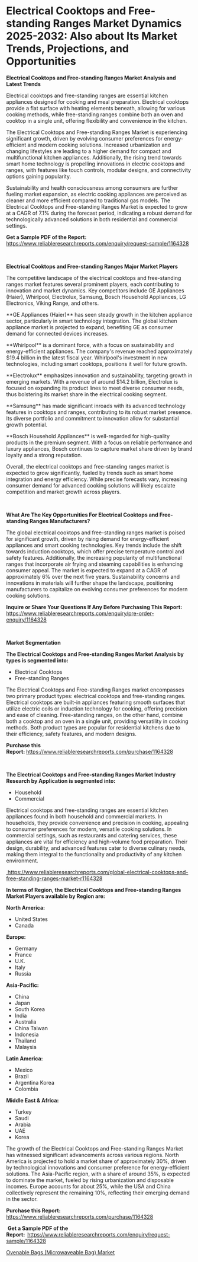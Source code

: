 <p><h1>Electrical Cooktops and Free-standing Ranges Market Dynamics 2025-2032: Also about Its Market Trends, Projections, and Opportunities</h1></p><p><strong>Electrical Cooktops and Free-standing Ranges Market Analysis and Latest Trends</strong></p>
<p><p>Electrical cooktops and free-standing ranges are essential kitchen appliances designed for cooking and meal preparation. Electrical cooktops provide a flat surface with heating elements beneath, allowing for various cooking methods, while free-standing ranges combine both an oven and cooktop in a single unit, offering flexibility and convenience in the kitchen.</p><p>The Electrical Cooktops and Free-standing Ranges Market is experiencing significant growth, driven by evolving consumer preferences for energy-efficient and modern cooking solutions. Increased urbanization and changing lifestyles are leading to a higher demand for compact and multifunctional kitchen appliances. Additionally, the rising trend towards smart home technology is propelling innovations in electric cooktops and ranges, with features like touch controls, modular designs, and connectivity options gaining popularity.</p><p>Sustainability and health consciousness among consumers are further fueling market expansion, as electric cooking appliances are perceived as cleaner and more efficient compared to traditional gas models. The Electrical Cooktops and Free-standing Ranges Market is expected to grow at a CAGR of 7.1% during the forecast period, indicating a robust demand for technologically advanced solutions in both residential and commercial settings.</p></p>
<p><strong>Get a Sample PDF of the Report:&nbsp;</strong> <a href="https://www.reliableresearchreports.com/enquiry/request-sample/1164328?utm_campaign=2338&utm_medium=2&utm_source=Github&utm_content=ia&utm_term=09022025&utm_id=electrical-cooktops-and-free-standing-ranges">https://www.reliableresearchreports.com/enquiry/request-sample/1164328</a></p>
<p>&nbsp;</p>
<p><strong>Electrical Cooktops and Free-standing Ranges Major Market Players</strong></p>
<p><p>The competitive landscape of the electrical cooktops and free-standing ranges market features several prominent players, each contributing to innovation and market dynamics. Key competitors include GE Appliances (Haier), Whirlpool, Electrolux, Samsung, Bosch Household Appliances, LG Electronics, Viking Range, and others.</p><p>**GE Appliances (Haier)** has seen steady growth in the kitchen appliance sector, particularly in smart technology integration. The global kitchen appliance market is projected to expand, benefiting GE as consumer demand for connected devices increases.</p><p>**Whirlpool** is a dominant force, with a focus on sustainability and energy-efficient appliances. The company's revenue reached approximately $19.4 billion in the latest fiscal year. Whirlpool's investment in new technologies, including smart cooktops, positions it well for future growth.</p><p>**Electrolux** emphasizes innovation and sustainability, targeting growth in emerging markets. With a revenue of around $14.2 billion, Electrolux is focused on expanding its product lines to meet diverse consumer needs, thus bolstering its market share in the electrical cooking segment.</p><p>**Samsung** has made significant inroads with its advanced technology features in cooktops and ranges, contributing to its robust market presence. Its diverse portfolio and commitment to innovation allow for substantial growth potential.</p><p>**Bosch Household Appliances** is well-regarded for high-quality products in the premium segment. With a focus on reliable performance and luxury appliances, Bosch continues to capture market share driven by brand loyalty and a strong reputation.</p><p>Overall, the electrical cooktops and free-standing ranges market is expected to grow significantly, fueled by trends such as smart home integration and energy efficiency. While precise forecasts vary, increasing consumer demand for advanced cooking solutions will likely escalate competition and market growth across players.</p></p>
<p>&nbsp;</p>
<p><strong>What Are The Key Opportunities For Electrical Cooktops and Free-standing Ranges Manufacturers?</strong></p>
<p><p>The global electrical cooktops and free-standing ranges market is poised for significant growth, driven by rising demand for energy-efficient appliances and smart cooking technologies. Key trends include the shift towards induction cooktops, which offer precise temperature control and safety features. Additionally, the increasing popularity of multifunctional ranges that incorporate air frying and steaming capabilities is enhancing consumer appeal. The market is expected to expand at a CAGR of approximately 6% over the next five years. Sustainability concerns and innovations in materials will further shape the landscape, positioning manufacturers to capitalize on evolving consumer preferences for modern cooking solutions.</p></p>
<p><strong>Inquire or Share Your Questions If Any Before Purchasing This Report:</strong> <a href="https://www.reliableresearchreports.com/enquiry/pre-order-enquiry/1164328?utm_campaign=2338&utm_medium=2&utm_source=Github&utm_content=ia&utm_term=09022025&utm_id=electrical-cooktops-and-free-standing-ranges">https://www.reliableresearchreports.com/enquiry/pre-order-enquiry/1164328</a></p>
<p>&nbsp;</p>
<p><strong>Market Segmentation</strong></p>
<p><strong>The Electrical Cooktops and Free-standing Ranges Market Analysis by types is segmented into:</strong></p>
<p><ul><li>Electrical Cooktops</li><li>Free-standing Ranges</li></ul></p>
<p><p>The Electrical Cooktops and Free-standing Ranges market encompasses two primary product types: electrical cooktops and free-standing ranges. Electrical cooktops are built-in appliances featuring smooth surfaces that utilize electric coils or induction technology for cooking, offering precision and ease of cleaning. Free-standing ranges, on the other hand, combine both a cooktop and an oven in a single unit, providing versatility in cooking methods. Both product types are popular for residential kitchens due to their efficiency, safety features, and modern designs.</p></p>
<p><strong>Purchase this Report:&nbsp;</strong><a href="https://www.reliableresearchreports.com/purchase/1164328?utm_campaign=2338&utm_medium=2&utm_source=Github&utm_content=ia&utm_term=09022025&utm_id=electrical-cooktops-and-free-standing-ranges">https://www.reliableresearchreports.com/purchase/1164328</a></p>
<p>&nbsp;</p>
<p><strong>The Electrical Cooktops and Free-standing Ranges Market Industry Research by Application is segmented into:</strong></p>
<p><ul><li>Household</li><li>Commercial</li></ul></p>
<p><p>Electrical cooktops and free-standing ranges are essential kitchen appliances found in both household and commercial markets. In households, they provide convenience and precision in cooking, appealing to consumer preferences for modern, versatile cooking solutions. In commercial settings, such as restaurants and catering services, these appliances are vital for efficiency and high-volume food preparation. Their design, durability, and advanced features cater to diverse culinary needs, making them integral to the functionality and productivity of any kitchen environment.</p></p>
<p><a href="https://www.reliableresearchreports.com/global-electrical-cooktops-and-free-standing-ranges-market-r1164328?utm_campaign=2338&utm_medium=2&utm_source=Github&utm_content=ia&utm_term=09022025&utm_id=electrical-cooktops-and-free-standing-ranges">&nbsp;https://www.reliableresearchreports.com/global-electrical-cooktops-and-free-standing-ranges-market-r1164328</a></p>
<p><strong>In terms of Region, the Electrical Cooktops and Free-standing Ranges Market Players available by Region are:</strong></p>
<p>
    <p> <strong> North America: </strong>
        <ul>
            <li>United States</li>
            <li>Canada</li>
        </ul>
        </p> 
    <p> <strong> Europe: </strong>
        <ul>
            <li>Germany</li>
            <li>France</li>
            <li>U.K.</li>
            <li>Italy</li>
            <li>Russia</li>
        </ul>
        </p> 
    <p> <strong> Asia-Pacific: </strong>
        <ul>
            <li>China</li>
            <li>Japan</li>
            <li>South Korea</li>
            <li>India</li>
            <li>Australia</li>
            <li>China Taiwan</li>
            <li>Indonesia</li>
            <li>Thailand</li>
            <li>Malaysia</li>
        </ul>
        </p> 
    <p> <strong> Latin America: </strong>
        <ul>
            <li>Mexico</li>
            <li>Brazil</li>
            <li>Argentina Korea</li>
            <li>Colombia</li>
        </ul>
        </p> 
    <p> <strong> Middle East & Africa: </strong>
        <ul>
            <li>Turkey</li>
            <li>Saudi</li>
            <li>Arabia</li>
            <li>UAE</li>
            <li>Korea</li>
        </ul>
    </p>
    </p>
<p><p>The growth of the Electrical Cooktops and Free-standing Ranges Market has witnessed significant advancements across various regions. North America is projected to hold a market share of approximately 30%, driven by technological innovations and consumer preference for energy-efficient solutions. The Asia-Pacific region, with a share of around 35%, is expected to dominate the market, fueled by rising urbanization and disposable incomes. Europe accounts for about 25%, while the USA and China collectively represent the remaining 10%, reflecting their emerging demand in the sector.</p></p>
<p><strong>Purchase this Report: </strong><a href="https://www.reliableresearchreports.com/purchase/1164328?utm_campaign=2338&utm_medium=2&utm_source=Github&utm_content=ia&utm_term=09022025&utm_id=electrical-cooktops-and-free-standing-ranges">https://www.reliableresearchreports.com/purchase/1164328</a></p>
<p>&nbsp;<strong>Get a Sample PDF of the Report:&nbsp;&nbsp;</strong><a href="https://www.reliableresearchreports.com/enquiry/request-sample/1164328?utm_campaign=2338&utm_medium=2&utm_source=Github&utm_content=ia&utm_term=09022025&utm_id=electrical-cooktops-and-free-standing-ranges">https://www.reliableresearchreports.com/enquiry/request-sample/1164328</a></p>
<p><strong></strong></p>
<p><p><a href="https://github.com/donnettaletizia/Market-Research-Report-List-1/blob/main/ovenable-bags-microwaveable-bag-market.md?utm_campaign=2338&utm_medium=2&utm_source=Github&utm_content=ia&utm_term=09022025&utm_id=electrical-cooktops-and-free-standing-ranges">Ovenable Bags (Microwaveable Bag) Market</a></p></p>